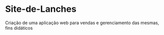 # Site-de-Lanches
Criação de uma aplicação web para vendas e gerenciamento das mesmas, fins didáticos


